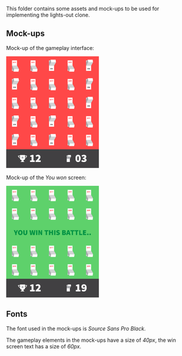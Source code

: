 This folder contains some assets and mock-ups to be used for implementing the lights-out clone.

## Mock-ups
Mock-up of the gameplay interface:

<img src="MOCKUP_Game.png" width="250px" />

Mock-up of the *You won* screen:

<img src="MOCKUP_Win.png" width="250px" />

## Fonts
The font used in the mock-ups is *Source Sans Pro Black*. 

The gameplay elements in the mock-ups have a size of *40px*, the win screen text has a size of *60px*. 
